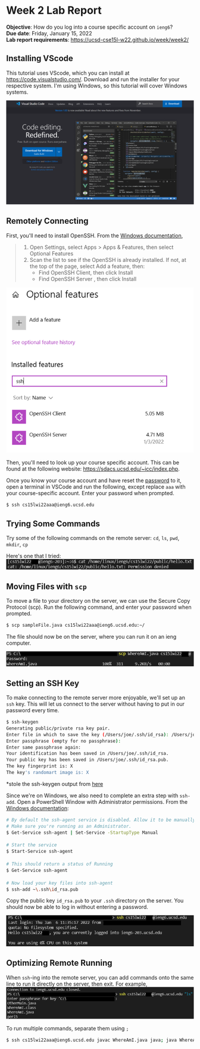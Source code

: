 # Week 2 Lab Report
**Objective**: How do you log into a course specific account on `ieng6`?  
**Due date**: Friday, January 15, 2022  
**Lab report requirements**: https://ucsd-cse15l-w22.github.io/week/week2/  

## Installing VScode
This tutorial uses VScode, which you can install at https://code.visualstudio.com/. Download and run the installer for your respective system. I'm using Windows, so this tutorial will cover Windows systems.    

![VSCode download page](images/VSCode.PNG)


## Remotely Connecting
First, you'll need to install OpenSSH. From the [Windows documentation](https://docs.microsoft.com/en-us/windows-server/administration/openssh/openssh_install_firstuse),  
> 1. Open Settings, select Apps > Apps & Features, then select Optional Features
> 2. Scan the list to see if the OpenSSH is already installed. If not, at the top of the page, select Add a feature, then:  
>     - Find OpenSSH Client, then click Install
>     - Find OpenSSH Server , then click Install

![Open SSH in Apps & Features of Windows](images/OpenSSH.PNG)


Then, you'll need to look up your course specific account. This can be found at the following website: https://sdacs.ucsd.edu/~icc/index.php.  

Once you know your course account and have reset the [password](https://password.ucsd.edu) to it, open a terminal in VSCode and run the following, except replace `aaa` with your course-specific account. Enter your password when prompted.
```bash
$ ssh cs15lwi22aaa@ieng6.ucsd.edu
```

## Trying Some Commands
Try some of the following commands on the remote server: `cd`, `ls`, `pwd`, `mkdir`, `cp`  

Here's one that I tried:  
![Trying to read a file](images/RunSomeCommands.PNG)


## Moving Files with `scp`
To move a file to your directory on the server, we can use the Secure Copy Protocol (scp). Run the following command, and enter your password when prompted.

```bash
$ scp sampleFile.java cs15lwi22aaa@ieng6.ucsd.edu:~/
```

The file should now be on the server, where you can run it on an ieng computer.  

![Example of using SCP](images/SCP.PNG)


## Setting an SSH Key
To make connecting to the remote server more enjoyable, we'll set up an `ssh` key. This will let us connect to the server without having to put in our password every time.

```bash
$ ssh-keygen
Generating public/private rsa key pair.
Enter file in which to save the key (/Users/joe/.ssh/id_rsa): /Users/joe/.ssh/id_rsa
Enter passphrase (empty for no passphrase): 
Enter same passphrase again: 
Your identification has been saved in /Users/joe/.ssh/id_rsa.
Your public key has been saved in /Users/joe/.ssh/id_rsa.pub.
The key fingerprint is: X
The key's randomart image is: X
```
*stole the ssh-keygen output from [here](https://ucsd-cse15l-w22.github.io/week/week1/)

Since we're on Windows, we also need to complete an extra step with `ssh-add`. Open a PowerShell Window with Administrator permissions. From the [Windows documentation](https://docs.microsoft.com/en-us/windows-server/administration/openssh/openssh_keymanagement#user-key-generation):  
```bash
# By default the ssh-agent service is disabled. Allow it to be manually started for the next step to work.
# Make sure you're running as an Administrator.
$ Get-Service ssh-agent | Set-Service -StartupType Manual

# Start the service
$ Start-Service ssh-agent

# This should return a status of Running
$ Get-Service ssh-agent

# Now load your key files into ssh-agent
$ ssh-add ~\.ssh\id_rsa.pub
```

Copy the public key `id_rsa.pub` to your `.ssh` directory on the server. You should now be able to log in without entering a password.

![SSH login example without a password](images/SSHKey.PNG)


## Optimizing Remote Running
When `ssh`-ing into the remote server, you can add commands onto the same line to run it directly on the server, then exit. For example,  
![Optimizing remote running login example](images/OptimizingRemote.PNG)

To run multiple commands, separate them using `;`  
```bash
$ ssh cs15lwi22aaa@ieng6.ucsd.edu javac WhereAmI.java java; java WhereAmI
```
